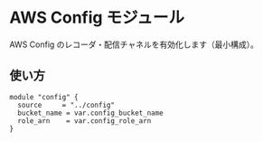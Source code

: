 # AWS Config モジュール

AWS Config のレコーダ・配信チャネルを有効化します（最小構成）。

## 使い方
```hcl
module "config" {
  source     = "../config"
  bucket_name = var.config_bucket_name
  role_arn    = var.config_role_arn
}
```
